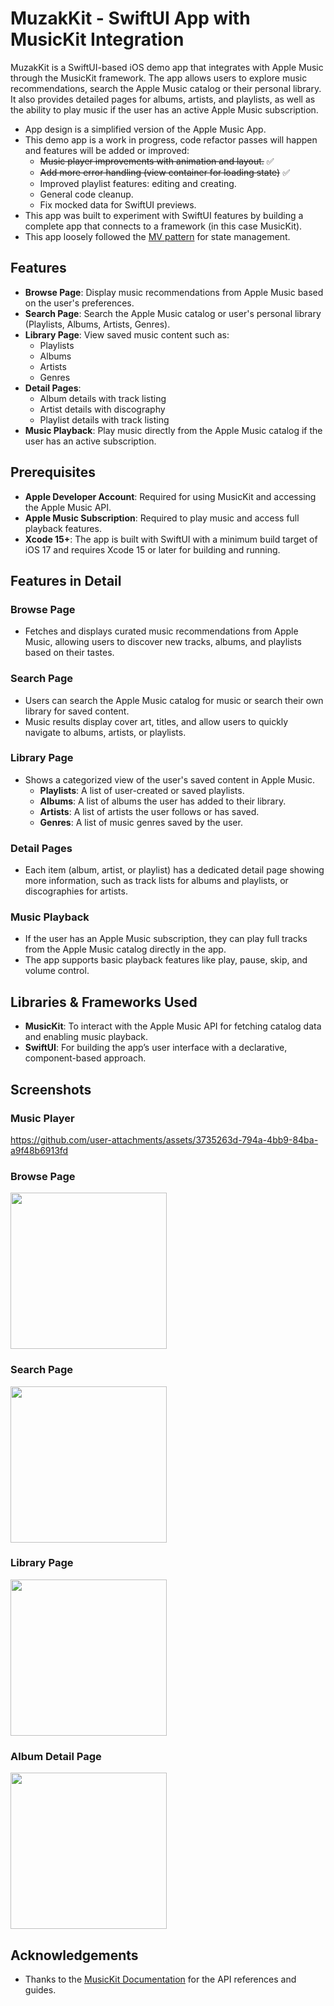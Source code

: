 # MuzakKit - SwiftUI App with MusicKit Integration

MuzakKit is a SwiftUI-based iOS demo app that integrates with Apple Music through the MusicKit framework. The app allows users to explore music recommendations, search the Apple Music catalog or their personal library. It also provides detailed pages for albums, artists, and playlists, as well as the ability to play music if the user has an active Apple Music subscription.

- App design is a simplified version of the Apple Music App. 
- This demo app is a work in progress, code refactor passes will happen and features will be added or improved:
  - ~~Music player improvements with animation and layout.~~ ✅
  - ~~Add more error handling (view container for loading state)~~ ✅
  - Improved playlist features: editing and creating.
  - General code cleanup.
  - Fix mocked data for SwiftUI previews.
- This app was built to experiment with SwiftUI features by building a complete app that connects to a framework (in this case MusicKit).
- This app loosely followed the [MV pattern](https://azamsharp.com/2022/08/09/intro-to-mv-state-pattern.html) for state management.

## Features

- **Browse Page**: Display music recommendations from Apple Music based on the user's preferences.
- **Search Page**: Search the Apple Music catalog or user's personal library (Playlists, Albums, Artists, Genres).
- **Library Page**: View saved music content such as:
  - Playlists
  - Albums
  - Artists
  - Genres
- **Detail Pages**:
  - Album details with track listing
  - Artist details with discography
  - Playlist details with track listing
- **Music Playback**: Play music directly from the Apple Music catalog if the user has an active subscription.
  
## Prerequisites

- **Apple Developer Account**: Required for using MusicKit and accessing the Apple Music API.
- **Apple Music Subscription**: Required to play music and access full playback features.
- **Xcode 15+**: The app is built with SwiftUI with a minimum build target of iOS 17 and requires Xcode 15 or later for building and running.

## Features in Detail

### Browse Page
- Fetches and displays curated music recommendations from Apple Music, allowing users to discover new tracks, albums, and playlists based on their tastes.

### Search Page
- Users can search the Apple Music catalog for music or search their own library for saved content.
- Music results display cover art, titles, and allow users to quickly navigate to albums, artists, or playlists.

### Library Page
- Shows a categorized view of the user's saved content in Apple Music.
  - **Playlists**: A list of user-created or saved playlists.
  - **Albums**: A list of albums the user has added to their library.
  - **Artists**: A list of artists the user follows or has saved.
  - **Genres**: A list of music genres saved by the user.

### Detail Pages
- Each item (album, artist, or playlist) has a dedicated detail page showing more information, such as track lists for albums and playlists, or discographies for artists.
  
### Music Playback
- If the user has an Apple Music subscription, they can play full tracks from the Apple Music catalog directly in the app.
- The app supports basic playback features like play, pause, skip, and volume control.
  
## Libraries & Frameworks Used

- **MusicKit**: To interact with the Apple Music API for fetching catalog data and enabling music playback.
- **SwiftUI**: For building the app’s user interface with a declarative, component-based approach.
  
## Screenshots

### Music Player

https://github.com/user-attachments/assets/3735263d-794a-4bb9-84ba-a9f48b6913fd

### Browse Page
<img width="250" src="https://github.com/user-attachments/assets/63004fae-ad5f-482a-8454-82b1c6ee7da8">

### Search Page
<img width="250" src="https://github.com/user-attachments/assets/9eaf9dea-5f6c-44d5-9ac4-afcfd914011d">

### Library Page
<img width="250" src="https://github.com/user-attachments/assets/7c557bcc-3e14-4fd0-ae7d-a3bc711af8a1">

### Album Detail Page
<img width="250" src="https://github.com/user-attachments/assets/e80dca43-7a7a-4134-86a8-834ef674e813">

## Acknowledgements

- Thanks to the [MusicKit Documentation](https://developer.apple.com/documentation/musickit) for the API references and guides.
